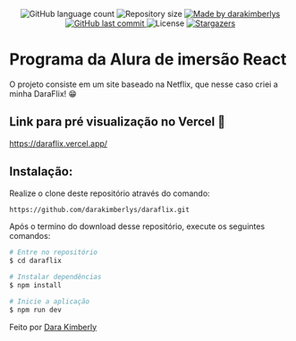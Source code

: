 </h2>
<p align="center">
  <img alt="GitHub language count" src="https://img.shields.io/github/languages/count/darakimberlys/daraflix?color=%2304D361">

  <img alt="Repository size" src="https://img.shields.io/github/repo-size/darakimberlys/daraflix">

  <a href="https://www.linkedin.com/in/darakimberlys/">
    <img alt="Made by darakimberlys" src="https://img.shields.io/badge/made%20by-darakimberlys-%2304D361">
  </a>
  
  <a href="https://github.com/darakimberlys/daraflix/commits/master">
    <img alt="GitHub last commit" src="https://img.shields.io/github/last-commit/darakimberlys/daraflix">
  </a>

  <img alt="License" src="https://img.shields.io/badge/license-MIT-brightgreen">
   <a href="https://github.com/darakimberlys/daraflix/stargazers">
    <img alt="Stargazers" src="https://img.shields.io/github/stars/darakimberlys/daraflix?style=social">
  </a>
</p>

# Programa da Alura de imersão React

O projeto consiste em um site baseado na Netflix, que nesse caso criei a minha DaraFlix! 😁

## Link para pré visualização no Vercel 🤗

https://daraflix.vercel.app/ 

## Instalação:

Realize o clone deste repositório através do comando:
```bash
https://github.com/darakimberlys/daraflix.git
``` 
Após o termino do download desse repositório, execute os seguintes comandos:

```bash
# Entre no repositório
$ cd daraflix

# Instalar dependências 
$ npm install

# Inicie a aplicação
$ npm run dev
```

Feito por [Dara Kimberly](https://www.linkedin.com/in/darakimberlys/)
